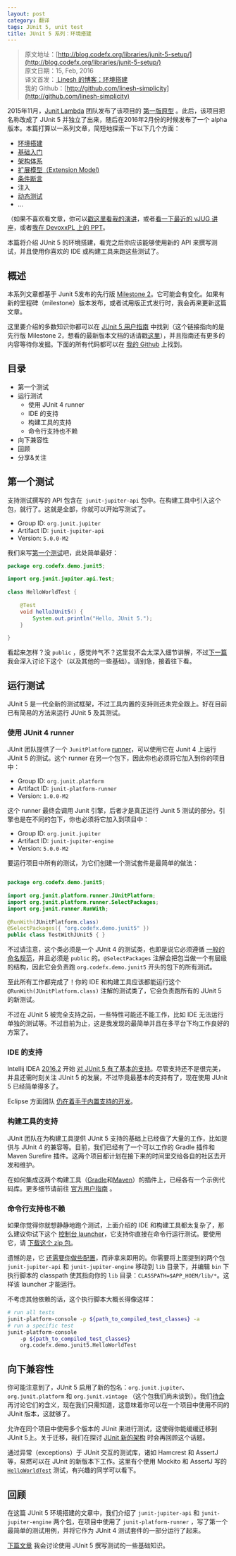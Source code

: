 ```yaml
---
layout: post
category: 翻译
tags: JUnit 5, unit test
title: JUnit 5 系列：环境搭建
---
```


> 原文地址：[http://blog.codefx.org/libraries/junit-5-setup/](http://blog.codefx.org/libraries/junit-5-setup/)  
> 原文日期：15, Feb, 2016  
> 译文首发：[ Linesh 的博客：环境搭建](http://blog.linesh.tw/#/posts/2016-09-17-junit5-setup)  
> 我的 Github：[http://github.com/linesh-simplicity](http://github.com/linesh-simplicity)

2015年11月，[Junit Lambda](http://junit.org/junit4/junit-lambda.html) 团队发布了该项目的 [第一版原型](http://blog.codefx.org/libraries/junit-lambda-prototype/) 。此后，该项目把名称改成了 JUnit 5 并独立了出来，随后在2016年2月份的时候发布了一个 alpha 版本。本篇打算以一系列文章，简短地探索一下以下几个方面：

* [环境搭建][JUnit 5: Setup]
* [基础入门][JUnit 5: Basics]
* [架构体系][JUnit 5: Architecture]
* [扩展模型（Extension Model)][JUnit 5: Extension Model]
* [条件断言][JUnit 5: Conditions]
* 注入
* [动态测试][JUnit 5: Dynamic Tests]
* ...

（如果不喜欢看文章，你可以[戳这里看我的演讲](http://blog.codefx.org/past-talks/)，或者[看一下最近的 vJUG 讲座](https://www.youtube.com/watch?v=ct9sIsrnE9Y)，或者[我在 DevoxxPL 上的 PPT](https://www.youtube.com/watch?v=oG80XZUN1lQ)。

本篇将介绍 JUnit 5 的环境搭建，看完之后你应该能够使用新的 API 来撰写测试，并且使用你喜欢的 IDE 或构建工具来跑这些测试了。

## 概述

本系列文章都基于 Junit 5发布的先行版 [Milestone 2][User guide: M2]。它可能会有变化。如果有新的里程碑（milestone）版本发布，或者试用版正式发行时，我会再来更新这篇文章。

这里要介绍的多数知识你都可以在 [JUnit 5 用户指南][User guide: M2] 中找到（这个链接指向的是先行版 Milestone 2，想看的最新版本文档的话请戳[这里][User guide: Current]），并且指南还有更多的内容等待你发掘。下面的所有代码都可以在 [我的 Github](https://github.com/CodeFX-org/demo-junit-5) 上找到。

## 目录

* 第一个测试
* 运行测试
    * 使用 JUnit 4 runner
    * IDE 的支持
    * 构建工具的支持
    * 命令行支持也不赖
* 向下兼容性
* 回顾
* 分享&关注

## 第一个测试

支持测试撰写的 API 包含在` junit-jupiter-api` 包中。在构建工具中引入这个包，就行了。这就是全部，你就可以开始写测试了。

* Group ID: `org.junit.jupiter`
* Artifact ID: `junit-jupiter-api`
* Version: `5.0.0-M2`

我们来写[第一个测试](https://github.com/CodeFX-org/demo-junit-5/blob/master/src/test/java/org/codefx/demo/junit5/HelloWorldTest.java)吧，此处简单最好：

```java
package org.codefx.demo.junit5;
 
import org.junit.jupiter.api.Test;
 
class HelloWorldTest {
 
	@Test
	void helloJUnit5() {
		System.out.println("Hello, JUnit 5.");
	}
 
}
```    

看起来怎样？没 `public` ，感觉帅气不？这里我不会太深入细节讲解，不过[下一篇][JUnit 5: Basics]我会深入讨论下这个（以及其他的一些基础）。请别急，接着往下看。

## 运行测试

JUnit 5 是一代全新的测试框架，不过工具内置的支持则还未完全跟上。好在目前已有简易的方法来运行 JUnit 5 及其测试。

### 使用 JUnit 4 runner

JUnit 团队提供了一个 `JunitPlatform` [runner](http://www.codeaffine.com/2014/09/03/junit-nutshell-test-runners/)，可以使用它在 Junit 4 上运行 JUnit 5 的测试。这个 runner 在另一个包下，因此你也必须将它加入到你的项目中：

* Group ID: `org.junit.platform`
* Artifact ID: `junit-platform-runner`
* Version: `1.0.0-M2`

这个 runner 最终会调用 Junit 引擎，后者才是真正运行 Junit 5 测试的部分。引擎也是在不同的包下，你也必须将它加入到项目中：

* Group ID: `org.junit.jupiter`
* Artifact ID: `junit-jupiter-engine`
* Version: `5.0.0-M2`

要运行项目中所有的测试，为它们创建一个测试套件是最简单的做法：

```java

package org.codefx.demo.junit5;
 
import org.junit.platform.runner.JUnitPlatform;
import org.junit.platform.runner.SelectPackages;
import org.junit.runner.RunWith;
 
@RunWith(JUnitPlatform.class)
@SelectPackages({ "org.codefx.demo.junit5" })
public class TestWithJUnit5 { }
```

不过请注意，这个类必须是一个 JUnit 4 的测试类，也即是说它必须遵循 [一般的命名规范](http://stackoverflow.com/a/6178629/2525313)，并且必须是 `public` 的。`@SelectPackages` 注解会把包当做一个有层级的结构，因此它会负责跑 `org.codefx.demo.junit5` 开头的包下的所有测试。

至此所有工作都完成了！你的 IDE 和构建工具应该都能运行这个 `@RunWith(JUnitPlatform.class)` 注解的测试类了，它会负责跑所有的 JUnit 5 的新测试。

不过在 JUnit 5 被完全支持之前，一些特性可能还不能工作，比如 IDE 无法运行单独的测试等。不过目前为止，这是我发现的最简单并且在多平台下均工作良好的方案了。

### IDE 的支持 

Intellij IDEA [2016.2](https://blog.jetbrains.com/idea/2016/07/intellij-idea-2016-2-is-here/) 开始 [对 JUnit 5 有了基本的支持](https://blog.jetbrains.com/idea/2016/08/using-junit-5-in-intellij-idea)。尽管支持还不是很完美，并且还需时刻关注 JUnit 5 的发展，不过毕竟最基本的支持有了，现在使用 JUnit 5 已经简单得多了。

Eclipse 方面团队 [仍在着手于内置支持的开发](https://bugs.eclipse.org/bugs/show_bug.cgi?id=488566)。

### 构建工具的支持

JUnit 团队在为构建工具提供 JUnit 5 支持的基础上已经做了大量的工作，比如提供与 JUnit 4 的兼容等。目前，我们已经有了一个可以工作的 Gradle 插件和 Maven Surefire 插件。这两个项目都计划在接下来的时间里交给各自的社区去开发和维护。

在如何集成这两个构建工具（[Gradle](https://github.com/junit-team/junit5-samples/blob/master/junit5-gradle-consumer)和[Maven](https://github.com/junit-team/junit5-samples/tree/master/junit5-maven-consumer)）的插件上，已经各有一个示例代码库。更多细节请前往 [官方用户指南](http://junit.org/junit5/docs/5.0.0-M1/user-guide/#running-tests-build) 。

### 命令行支持也不赖

如果你觉得你就想静静地跑个测试，上面介绍的 IDE 和构建工具都太复杂了，那么建议你试下这个 [控制台 launcher](http://junit.org/junit5/docs/5.0.0-M1/user-guide/#running-tests-console-launcher)，它支持你直接在命令行运行测试。要使用它，请 [下载这个 zip 包](https://repo1.maven.org/maven2/org/junit/platform/junit-platform-console/1.0.0-M2/junit-platform-console-1.0.0-M2.zip)。

遗憾的是，它 [还需要你做些配置](https://github.com/junit-team/junit5/issues/155)，而非拿来即用的。你需要将上面提到的两个包 `junit-jupiter-api` 和 `junit-jupiter-engine` 移动到 `lib` 目录下，并编辑 `bin` 下执行脚本的 classpath 使其指向你的 `lib` 目录：`CLASSPATH=$APP_HOEM/lib/*`。这样该 launcher 才能运行。

不考虑其他依赖的话，这个执行脚本大概长得像这样：

```bash
# run all tests
junit-platform-console -p ${path_to_compiled_test_classes} -a
# run a specific test
junit-platform-console
	-p ${path_to_compiled_test_classes}
	org.codefx.demo.junit5.HelloWorldTest
```

## 向下兼容性

你可能注意到了，JUnit 5 启用了新的包名：`org.junit.jupiter`、`org.junit.platform` 和 `org.junit.vintage` （这个包我们尚未谈到）。我们[待会][JUnit 5: Architecture]再讨论它们的含义，现在我们只需知道，这意味着你可以在一个项目中使用不同的 JUnit 版本，这就够了。

允许在同个项目中使用多个版本的 JUnit 来进行测试，这使得你能缓缓迁移到 JUnit 5上。关于迁移，我们在探讨 [JUnit 新的架构][JUnit 5: Architecture] 时会再回顾这个话题。

通过异常（exceptions）于 JUnit 交互的测试库，诸如 Hamcrest 和 AssertJ 等，易燃可以在 JUnit 的新版本下工作。这里有个使用 Mockito 和 AssertJ 写的 [`HelloWorldTest`](https://github.com/CodeFX-org/demo-junit-5/blob/master/src/test/java/org/codefx/demo/junit5/HelloWorldTest.java) 测试，有兴趣的同学可以看下。

## 回顾

在这篇 JUnit 5 环境搭建的文章中，我们介绍了 `junit-jupiter-api` 和 `junit-jupiter-engine` 两个包，在项目中使用了 `junit-platform-runner` ，写了第一个最简单的测试用例，并将它作为 JUnit 4 测试套件的一部分运行了起来。

[下篇文章][JUnit 5: Basics] 我会讨论使用 JUnit 5 撰写测试的一些基础知识。


[User guide: M2]: http://junit.org/junit5/docs/5.0.0-M2/user-guide/
[User guide: Current]: http://junit.org/junit5/docs/current/user-guide/
[JUnit 5: Setup]: http://blog.linesh.tw/#/posts/2016-09-17-junit5-setup
[JUnit 5: Basics]: http://blog.linesh.tw/#/posts/2016-09-17-junit5-basics
[JUnit 5: Architecture]: http://blog.linesh.tw/#/posts/2016-09-17-junit5-architecture
[JUnit 5: Extension Model]: http://blog.linesh.tw/#/posts/2016-09-17-junit5-extension-model
[JUnit 5: Conditions]: http://blog.linesh.tw/#/posts/2016-09-17-junit5-conditions
[JUnit 5: Injection]: http://blog.linesh.tw/#/posts/2016-09-17-junit5-injection
[JUnit 5: Dynamic Tests]: http://blog.linesh.tw/#/posts/2016-09-17-junit5-dynamic-tests
